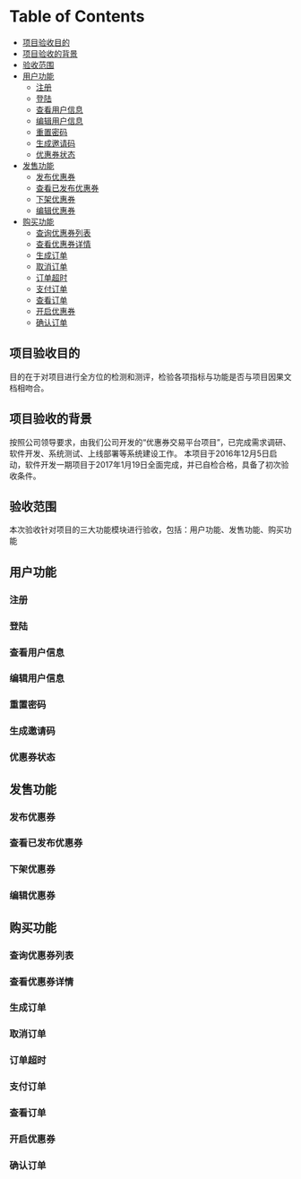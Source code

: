 [TOC]:#  
# Table of Contents
- [项目验收目的](#项目验收目的)
- [项目验收的背景](#项目验收的背景)
- [验收范围](#验收范围)
- [用户功能](#用户功能)
    - [注册](#注册)
    - [登陆](#登陆)
    - [查看用户信息](#查看用户信息)
    - [编辑用户信息](#编辑用户信息)
    - [重置密码](#重置密码)
    - [生成邀请码](#生成邀请码)
    - [优惠券状态](#优惠券状态)
- [发售功能](#发售功能)
    - [发布优惠券](#发布优惠券)
    - [查看已发布优惠券](#查看已发布优惠券)
    - [下架优惠券](#下架优惠券)
    - [编辑优惠券](#编辑优惠券)
- [购买功能](#购买功能)
    - [查询优惠券列表](#查询优惠券列表)
    - [查看优惠券详情](#查看优惠券详情)
    - [生成订单](#生成订单)
    - [取消订单](#取消订单)
    - [订单超时](#订单超时)
    - [支付订单](#支付订单)
    - [查看订单](#查看订单)
    - [开启优惠券](#开启优惠券)
    - [确认订单](#确认订单)


## 项目验收目的

目的在于对项目进行全方位的检测和测评，检验各项指标与功能是否与项目因果文档相吻合。

## 项目验收的背景

按照公司领导要求，由我们公司开发的“优惠券交易平台项目”，已完成需求调研、软件开发、系统测试、上线部署等系统建设工作。
本项目于2016年12月5日启动，软件开发一期项目于2017年1月19日全面完成，并已自检合格，具备了初次验收条件。

## 验收范围

本次验收针对项目的三大功能模块进行验收，包括：用户功能、发售功能、购买功能


## 用户功能

### 注册

### 登陆

### 查看用户信息

### 编辑用户信息

### 重置密码

### 生成邀请码

### 优惠券状态


## 发售功能 

### 发布优惠券

### 查看已发布优惠券

### 下架优惠券

### 编辑优惠券


## 购买功能

### 查询优惠券列表

### 查看优惠券详情


### 生成订单


### 取消订单


### 订单超时


### 支付订单


### 查看订单



### 开启优惠券


### 确认订单









